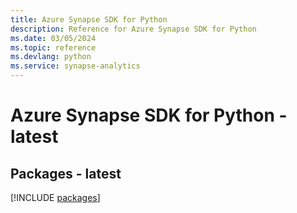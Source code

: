 ```yaml
---
title: Azure Synapse SDK for Python
description: Reference for Azure Synapse SDK for Python
ms.date: 03/05/2024
ms.topic: reference
ms.devlang: python
ms.service: synapse-analytics
---
```

# Azure Synapse SDK for Python - latest
## Packages - latest
[!INCLUDE [packages](synapse-index.md)]